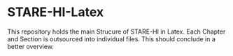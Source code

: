 # STARE-HI-Latex

This repository holds the main Strucure of STARE-HI in Latex. Each Chapter and Section is outsourced into individual files. This should conclude in a better overview.
